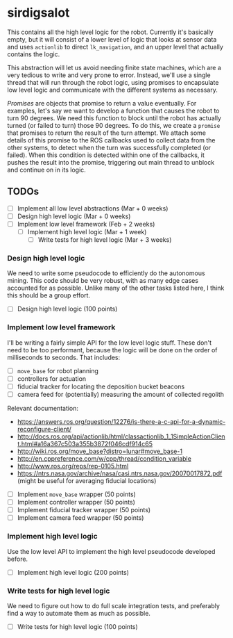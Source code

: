 # sirdigsalot
This contains all the high level logic for the robot.
Currently it's basically empty, but it will consist of a lower level of logic that looks at sensor data and uses `actionlib` to direct `lk_navigation`, and an upper level that actually contains the logic.

This abstraction will let us avoid needing finite state machines, which are a very tedious to write and very prone to error.
Instead, we'll use a single thread that will run through the robot logic, using promises to encapsulate low level logic and communicate with the different systems as necessary.

_Promises_ are objects that promise to return a value eventually.
For examples, let's say we want to develop a function that causes the robot to turn 90 degrees.
We need this function to block until the robot has actually turned (or failed to turn) those 90 degrees.
To do this, we create a `promise` that promises to return the result of the turn attempt.
We attach some details of this promise to the ROS callbacks used to collect data from the other systems, to detect when the turn was successfully completed (or failed).
When this condition is detected within one of the callbacks, it pushes the result into the promise, triggering out main thread to unblock and continue on in its logic.

## TODOs
- [ ] Implement all low level abstractions (Mar + 0 weeks)
- [ ] Design high level logic (Mar + 0 weeks)
- [ ] Implement low level framework (Feb + 2 weeks)
  - [ ] Implement high level logic (Mar + 1 week)
    - [ ] Write tests for high level logic (Mar + 3 weeks)

### Design high level logic
We need to write some pseudocode to efficiently do the autonomous mining.
This code should be very robust, with as many edge cases accounted for as possible.
Unlike many of the other tasks listed here, I think this should be a group effort.

- [ ] Design high level logic (100 points)

### Implement low level framework
I'll be writing a fairly simple API for the low level logic stuff.
These don't need to be too performant, because the logic will be done on the order of milliseconds to seconds.
That includes:

- [ ] `move_base` for robot planning
- [ ] controllers for actuation
- [ ] fiducial tracker for locating the deposition bucket beacons
- [ ] camera feed for (potentially) measuring the amount of collected regolith

Relevant documentation:
- https://answers.ros.org/question/12276/is-there-a-c-api-for-a-dynamic-reconfigure-client/
- http://docs.ros.org/api/actionlib/html/classactionlib_1_1SimpleActionClient.html#a16a367c503a355b3872f046cdf914c65
- http://wiki.ros.org/move_base?distro=lunar#move_base-1
- http://en.cppreference.com/w/cpp/thread/condition_variable
- http://www.ros.org/reps/rep-0105.html
- https://ntrs.nasa.gov/archive/nasa/casi.ntrs.nasa.gov/20070017872.pdf (might be useful for averaging fiducial locations)

- [ ] Implement `move_base` wrapper (50 points)
- [ ] Implement controller wrapper (50 points)
- [ ] Implement fiducial tracker wrapper (50 points)
- [ ] Implement camera feed wrapper (50 points)

### Implement high level logic
Use the low level API to implement the high level pseudocode developed before.

- [ ] Implement high level logic (200 points)

### Write tests for high level logic
We need to figure out how to do full scale integration tests, and preferably find a way to automate them as much as possible.

- [ ] Write tests for high level logic (100 points)
